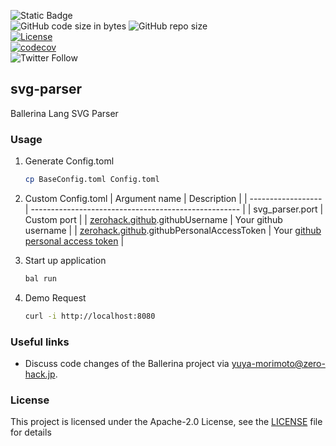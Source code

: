 ![Static Badge](https://img.shields.io/badge/Ballerina-2201.7.1-1ab3ab)
<br/>
![GitHub code size in bytes](https://img.shields.io/github/languages/code-size/zero-hack-org/svg-parser)
![GitHub repo size](https://img.shields.io/github/repo-size/zero-hack-org/svg-parser)
<br/>
[![License](https://img.shields.io/badge/License-Apache%202.0-blue.svg)](https://opensource.org/licenses/Apache-2.0)
<br/>
[![codecov](https://codecov.io/gh/zero-hack-org/module-zerohack-github/branch/main/graph/badge.svg?token=263B3XC36E)](https://codecov.io/gh/zero-hack-org/module-zerohack-github)
<br/>
![Twitter Follow](https://img.shields.io/twitter/follow/y_morimoto_dev?style=social)

## svg-parser

Ballerina Lang SVG Parser

### Usage

1. Generate Config.toml

   ```bash
   cp BaseConfig.toml Config.toml
   ```

2. Custom Config.toml
   | Argument name | Description |
   | ------------------ | ---------------------------------------------------- |
   | svg_parser.port | Custom port |
   | [zerohack.github](https://central.ballerina.io/zerohack/github).githubUsername | Your github username |
   | [zerohack.github](https://central.ballerina.io/zerohack/github).githubPersonalAccessToken | Your [github personal access token](https://docs.github.com/en/authentication/keeping-your-account-and-data-secure/managing-your-personal-access-tokens#about-personal-access-tokens) |

3. Start up application

   ```bash
   bal run
   ```

4. Demo Request

   ```bash
   curl -i http://localhost:8080
   ```

### Useful links

- Discuss code changes of the Ballerina project via [yuya-morimoto@zero-hack.jp](yuya-morimoto@zero-hack.jp).

### License

This project is licensed under the Apache-2.0 License, see the [LICENSE](./LICENSE) file for details
